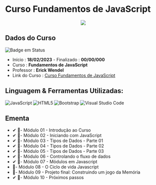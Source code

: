 # Curso Fundamentos de JavaScript

<div align="center">
  <img src="https://user-images.githubusercontent.com/125761885/219883405-e74c2ba2-8524-45ce-9479-cc4f0ee786cf.png" >
</div>
  
## Dados do Curso
![Badge em Status](https://img.shields.io/badge/STATUS-CURSANDO-yellow?style=for-the-badge)

* Início :  <b>18/02/2023</b> - Finalizado : <b>00/00/000 </b>
* Curso : <b>Fundamentos de JavaScript</b>
* Professor : <b>Erick Wendel</b>
* Link do Curso : [Curso Fundamentos de JavaScript](https://cursos.erickwendel.com.br/)

## Linguagem & Ferramentas Utilizadas: 

![JavaScript](https://img.shields.io/badge/javascript-%23323330.svg?style=for-the-badge&logo=javascript&logoColor=%23F7DF1E)
![HTML5](https://img.shields.io/badge/html5-%23E34F26.svg?style=for-the-badge&logo=html5&logoColor=white)
![Bootstrap](https://img.shields.io/badge/bootstrap-%23563D7C.svg?style=for-the-badge&logo=bootstrap&logoColor=white)
![Visual Studio Code](https://img.shields.io/badge/Visual%20Studio%20Code-0078d7.svg?style=for-the-badge&logo=visual-studio-code&logoColor=white)

## Ementa
* ✔ 📁- Módulo 01 - Introdução ao Curso
* ✔ 📁- Módulo 02 - Iniciando com JavaScript 
* ✔ 📁- Módulo 03 - Tipos de Dados - Parte 01
* ✔ 📁- Módulo 04 - Tipos de Dados - Parte 02
* ✔ 📁- Módulo 05 - Tipos de Dados - Parte 03
* ✔ 📁- Módulo 06 - Controlando o fluxo de dados
* ✔ 📁- Módulo 07 - Módulos em Javascript
* 📁- Módulo 08 - O Ciclo de vida Javascript
* 📁- Módulo 09 - Projeto final: Construindo um jogo da Memória
* ✔ 📁- Módulo 10 - Próximos passos
